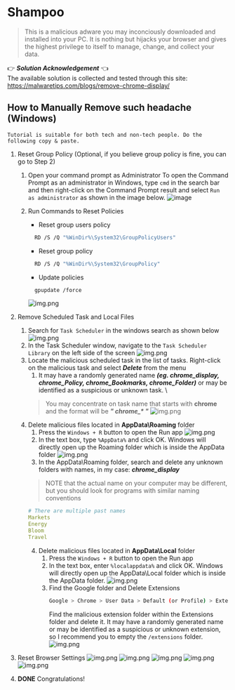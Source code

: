 # Shampoo
> This is a malicious adware you may inconciously downloaded and installed into your PC. 
It is nothing but hijacks your browser and gives the highest privilege to itself to manage, change, and collect your data.

:point_right: _**Solution Acknowledgement**_ :point_left: \
The available solution is collected and tested through this site: https://malwaretips.com/blogs/remove-chrome-display/

## How to Manually Remove such headache (Windows)
`Tutorial is suitable for both tech and non-tech people. Do the following copy & paste.`

1. Reset Group Policy (Optional, if you believe group policy is fine, you can go to Step 2)
   1. Open your command prompt as Administrator
   To open the Command Prompt as an administrator in Windows, 
   type `cmd` in the search bar and then right-click on the Command Prompt result and select `Run as administrator` as shown in the image below.
   ![image](https://user-images.githubusercontent.com/34592747/232319510-7d0f0eff-d05c-4189-9e75-94f60b4ceb34.png)

   2. Run Commands to Reset Policies
      * Reset group users policy 
      ```bash
        RD /S /Q "%WinDir%\System32\GroupPolicyUsers"
      ```
      * Reset group policy
      ```bash
        RD /S /Q "%WinDir%\System32\GroupPolicy"
      ```
      * Update policies
      ```bash
        gpupdate /force
      ```
      ![img.png](shampoo_img/groupPolicyUpdate.png)


2. Remove Scheduled Task and Local Files
   1. Search for `Task Scheduler` in the windows search as shown below
   ![img.png](shampoo_img/taskSchd.png)
   2. In the Task Scheduler window, navigate to the `Task Scheduler Library` on the left side of the screen
   ![img.png](shampoo_img/taskschdLib.png)
   3. Locate the malicious scheduled task in the list of tasks. Right-click on the malicious task and select **_Delete_** from the menu 
      1. It may have a randomly generated name **_(eg. chrome_display, chrome_Policy, chrome_Bookmarks, chrome_Folder)_** or may be identified as a suspicious or unknown task. \
      > You may concentrate on task name that starts with **chrome** and the format will be _**"  chrome\_\* "**_ 
      ![img.png](shampoo_img/deleteschd.png)
   4. Delete malicious files located in **AppData\Roaming** folder
      1. Press the `Windows + R` button to open the Run app
      ![img.png](shampoo_img/openRun.png)
      2. In the text box, type `%AppData%` and click OK. 
      Windows will directly open up the Roaming folder which is inside the AppData folder
      ![img.png](shampoo_img/appdataImg.png)
      3. In the AppData\Roaming folder, search and delete any unknown folders with names, in my case: **_chrome_display_**
      > NOTE that the actual name on your computer may be different, but you should look for programs with similar naming conventions
      ```yaml
      # There are multiple past names
      Markets
      Energy
      Bloom
      Travel
      ```
      4. Delete malicious files located in **AppData\Local** folder
         1. Press the `Windows + R` button to open the Run app
         2. In the text box, enter `%localappdata%` and click OK. Windows will directly open up the AppData\Local folder which is inside the AppData folder.
         ![img.png](shampoo_img/localdataImg.png)
         3. Find the Google folder and Delete Extensions
            ```bash
            Google > Chrome > User Data > Default (or Profile) > Extensions
            ```
            Find the malicious extension folder within the Extensions folder and delete it. 
            It may have a randomly generated name or may be identified as a suspicious or unknown extension, 
         so I recommend you to empty the `/extensions` folder.
         ![img.png](shampoo_img/localappfolder.png)
3. Reset Browser Settings
![img.png](shampoo_img/resetbrowser1.png)
![img.png](shampoo_img/resetbrowser2.png)
![img.png](shampoo_img/resetbrowser3.png)
![img.png](shampoo_img/resetbrowser4.png)
![img.png](shampoo_img/resetbrowser5.png)
4. **DONE**
Congratulations!
